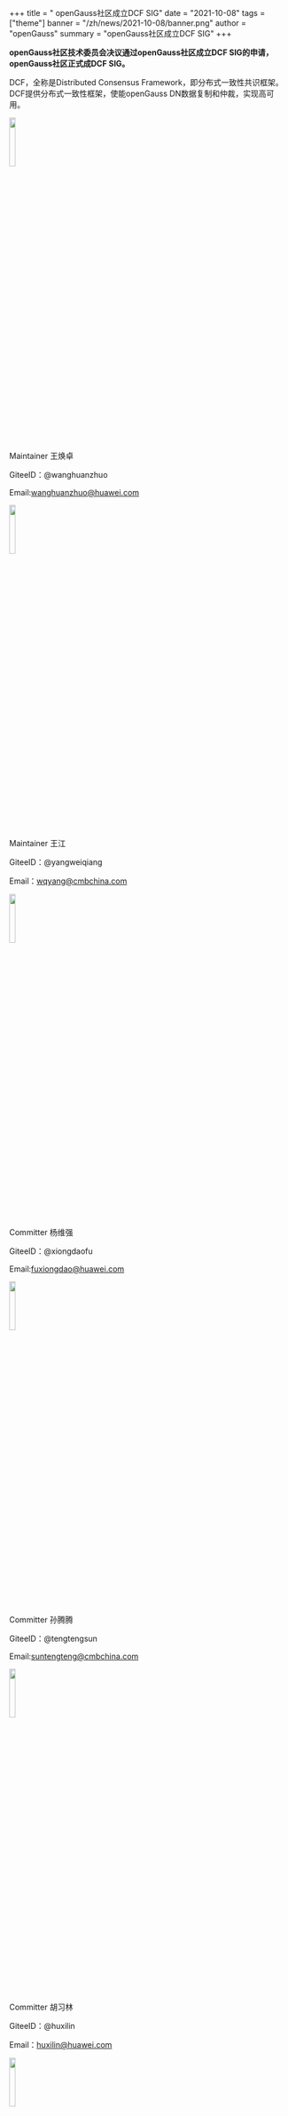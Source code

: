 ﻿+++
title = " openGauss社区成立DCF SIG"
date = "2021-10-08"
tags = ["theme"]
banner = "/zh/news/2021-10-08/banner.png"
author = "openGauss"
summary = "openGauss社区成立DCF SIG"
+++

**openGauss社区技术委员会决议通过openGauss社区成立DCF SIG的申请，openGauss社区正式成DCF SIG。**

DCF，全称是Distributed Consensus Framework，即分布式一致性共识框架。DCF提供分布式一致性框架，使能openGauss DN数据复制和仲裁，实现高可用。


<img src="/zh/news/2021-10-08/王焕卓.png" style="width: 15%"> 

Maintainer 王焕卓      

GiteeID：@wanghuanzhuo

Email:wanghuanzhuo@huawei.com



<img src="/zh/news/2021-10-08/王江.png" style="width: 15%"> 

Maintainer  王江 

GiteeID：@yangweiqiang

Email：wqyang@cmbchina.com



<img src="/zh/news/2021-10-08/杨维强.png" style="width: 15%"> 

Committer 杨维强

GiteeID：@xiongdaofu 

Email:fuxiongdao@huawei.com



<img src="/zh/news/2021-10-08/孙腾腾.png" style="width: 15%"> 


Committer 孙腾腾  

GiteeID：@tengtengsun

Email:suntengteng@cmbchina.com



<img src="/zh/news/2021-10-08/胡习林.png" style="width: 15%"> 


Committer 胡习林   

GiteeID：@huxilin

Email：huxilin@huawei.com


<img src="/zh/news/2021-10-08/袁怡轮.png" style="width: 15%"> 


Committer 袁怡轮     

GiteeID：@yuan-yilun

Email：yuanyilun@huawei.com


<img src="/zh/news/2021-10-08/赵文浩.png" style="width: 15%"> 


Committer 赵文浩     

GiteeID：@yang558

Email：545612025@qq.com




欢迎大家订阅QA SIG邮件列表：dcf@opengauss.org及时掌握QA SIG动态。



会议时间：暂定北京时间，每双周二下午，16:00-17:00



因为SIG是开放的，我们欢迎任何人加入openGauss DCF SIG 并参与贡献。

               

**如何加入DCF SIG并参与贡献：**

1.注册Gitee账号

openGauss源代码托管在码云（Gitee）：

https://gitee.com/opengauss

请参考https://gitee.com/help/articles/4113注册您的Gitee账户，

并在http://gitee.com/profile/emails设置您的主邮箱。

2.签署CLA

在参与社区贡献前，您还需要签署openGauss社区贡献者许可协议（CLA）.

3.找到Blockchain SIG仓库地址：

https://gitee.com/opengauss/QA
                                 


**如果，你感兴趣的SIG组还未出现，**

**那么，新的SIG组将由你来发起！**

欢迎发送申请邮件至：tc@opengauss.org
